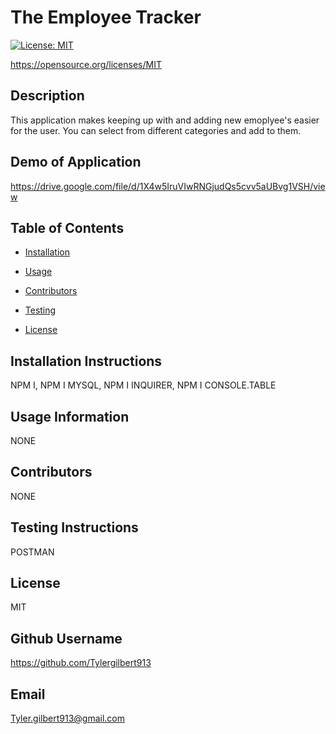 
    
# The Employee Tracker
    
[![License: MIT](https://img.shields.io/badge/License-MIT-yellow.svg)](https://opensource.org/licenses/MIT)

https://opensource.org/licenses/MIT
    
## Description 
    
This application makes keeping up with and adding new emoplyee's easier for the user. You can select from different categories and add to them.

## Demo of Application

 https://drive.google.com/file/d/1X4w5IruVIwRNGjudQs5cvv5aUBvg1VSH/view
    
## Table of Contents
    
* [Installation](#installation)
    
* [Usage](#usage)
    
* [Contributors](#contributing)
    
* [Testing](#test)
    
* [License](#license)
    
## Installation Instructions
    
NPM I, NPM I MYSQL, NPM I INQUIRER, NPM I CONSOLE.TABLE
    
## Usage Information 
    
NONE
    
## Contributors 
    
NONE
    
## Testing Instructions 
    
POSTMAN
    
## License
    
MIT
    
## Github Username
    
https://github.com/Tylergilbert913
    
## Email
    
Tyler.gilbert913@gmail.com
    